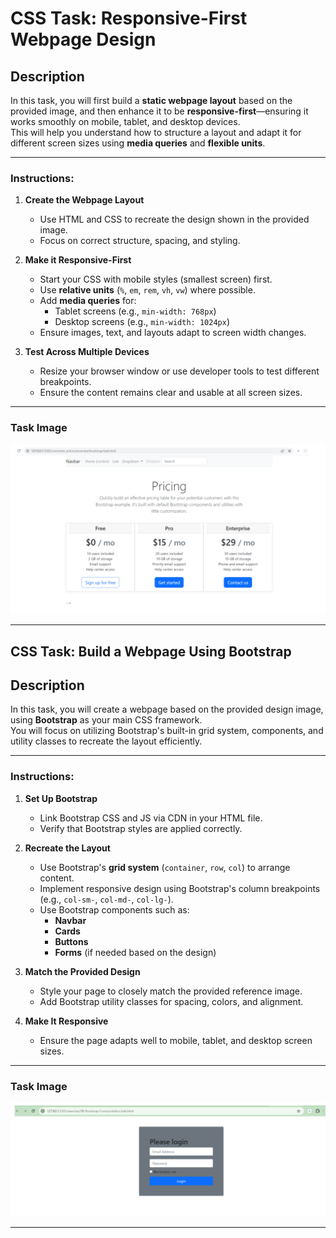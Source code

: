 # CSS Task: Responsive-First Webpage Design

## Description
In this task, you will first build a **static webpage layout** based on the provided image, and then enhance it to be **responsive-first**—ensuring it works smoothly on mobile, tablet, and desktop devices.  
This will help you understand how to structure a layout and adapt it for different screen sizes using **media queries** and **flexible units**.

---

### Instructions:
1. **Create the Webpage Layout**  
   - Use HTML and CSS to recreate the design shown in the provided image.
   - Focus on correct structure, spacing, and styling.

2. **Make it Responsive-First**  
   - Start your CSS with mobile styles (smallest screen) first.
   - Use **relative units** (`%`, `em`, `rem`, `vh`, `vw`) where possible.
   - Add **media queries** for:
     - Tablet screens (e.g., `min-width: 768px`)
     - Desktop screens (e.g., `min-width: 1024px`)
   - Ensure images, text, and layouts adapt to screen width changes.

3. **Test Across Multiple Devices**  
   - Resize your browser window or use developer tools to test different breakpoints.
   - Ensure the content remains clear and usable at all screen sizes.

---

### Task Image
![Webpage Layout Reference](../assets/image/responsive.png)

---
## CSS Task: Build a Webpage Using Bootstrap

## Description
In this task, you will create a webpage based on the provided design image, using **Bootstrap** as your main CSS framework.  
You will focus on utilizing Bootstrap's built-in grid system, components, and utility classes to recreate the layout efficiently.

---

### Instructions:
1. **Set Up Bootstrap**
   - Link Bootstrap CSS and JS via CDN in your HTML file.
   - Verify that Bootstrap styles are applied correctly.

2. **Recreate the Layout**
   - Use Bootstrap's **grid system** (`container`, `row`, `col`) to arrange content.
   - Implement responsive design using Bootstrap's column breakpoints (e.g., `col-sm-`, `col-md-`, `col-lg-`).
   - Use Bootstrap components such as:
     - **Navbar**
     - **Cards**
     - **Buttons**
     - **Forms** (if needed based on the design)

3. **Match the Provided Design**
   - Style your page to closely match the provided reference image.
   - Add Bootstrap utility classes for spacing, colors, and alignment.

4. **Make It Responsive**
   - Ensure the page adapts well to mobile, tablet, and desktop screen sizes.

---

### Task Image
![Bootstrap Task Reference](../assets/image/bootstrap.png)

---